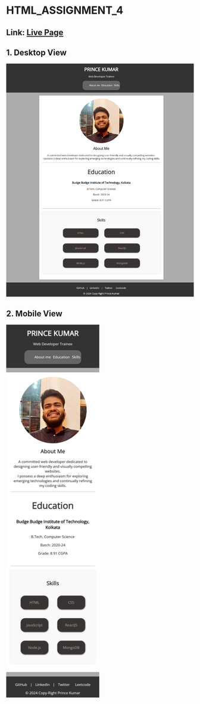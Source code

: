 # HTML_ASSIGNMENT_4

##  Link: [Live Page](https://princesah09.github.io/HTML_ASSIGNMENT_4/)

## 1. Desktop View

<img src="./Image/Desktop.png">
<br/>

## 2. Mobile View

<img src="./Image/Mobile.png" width="250" height="1000">
